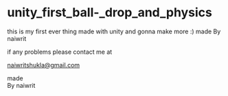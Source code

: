 # unity_first_ball-_drop_and_physics
this is my first ever thing made with unity and gonna make more :)
 made By naiwrit
 
 if any problems please contact me at 
 
 naiwritshukla@gmail.com
 
 made  
         By naiwrit
